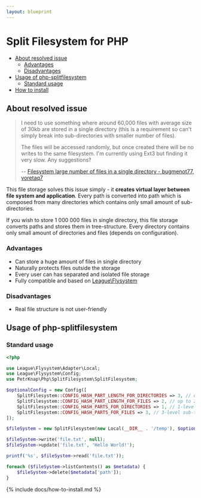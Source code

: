 ```yaml
---
layout: blueprint
---
```

# Split Filesystem for PHP

* [About resolved issue](#about-resolved-issue)
    * [Advantages](#advantages)
    * [Disadvantages](#disadvantages)
* [Usage of php-splitfilesystem](#usage-of-php-splitfilesystem)
    * [Standard usage](#standard-usage)
* [How to install](#how-to-install)



## About resolved issue

> I need to use something where around 60,000 files with average size of 30kb are stored in a single directory (this is a requirement so can't simply break into sub-directories with smaller number of files).
>
> The files will be accessed randomly, but once created there will be no writes to the same filesystem. I'm currently using Ext3 but finding it very slow. Any suggestions?
>
> -- [Filesystem large number of files in a single directory - bugmenot77, voretaq7]

This file storage solves this issue simply - it **creates virtual layer between file system and application**. Every path is converted into path which is composed from many directories which contains only small amount of sub-directories.

If you wish to store 1 000 000 files in single directory, this file storage converts paths and stores them in tree-structure. Every directory contains only small amount of directories and files (depends on configuration).

### Advantages

 * Can store a huge amount of files in single directory
 * Naturally protects files outside the storage
 * Every user can has separated and isolated file storage
 * Fully compatible and based on [League\Flysystem]

### Disadvantages

 * Real file structure is not user-friendly



## Usage of php-splitfilesystem

### Standard usage

```php
<?php

use League\Flysystem\Adapter\Local;
use League\Flysystem\Config;
use PetrKnap\Php\SplitFilesystem\SplitFilesystem;

$optionalConfig = new Config([
    SplitFilesystem::CONFIG_HASH_PART_LENGTH_FOR_DIRECTORIES => 3, // up to 1024 sub-nodes
    SplitFilesystem::CONFIG_HASH_PART_LENGTH_FOR_FILES => 2, // up to 256 sub-nodes
    SplitFilesystem::CONFIG_HASH_PARTS_FOR_DIRECTORIES => 1, // 1-level sub-tree
    SplitFilesystem::CONFIG_HASH_PARTS_FOR_FILES => 3, // 3-level sub-tree
]);

$fileSystem = new SplitFilesystem(new Local(__DIR__ . '/temp'), $optionalConfig);

$fileSystem->write('file.txt', null);
$fileSystem->update('file.txt', 'Hello World!');

printf('%s', $fileSystem->read('file.txt'));

foreach ($fileSystem->listContents() as $metadata) {
    $fileSystem->delete($metadata['path']);
}
```


{% include docs/how-to-install.md %}



[Filesystem large number of files in a single directory - bugmenot77, voretaq7]:http://serverfault.com/q/43133
[League\Flysystem]:https://github.com/thephpleague/flysystem
